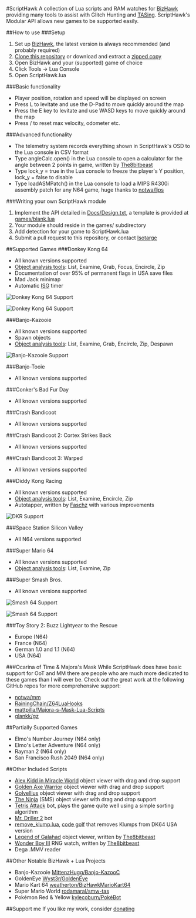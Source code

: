#ScriptHawk
A collection of Lua scripts and RAM watches for [BizHawk](https://github.com/TASVideos/BizHawk) providing many tools to assist with Glitch Hunting and [TASing](http://tasvideos.org). ScriptHawk's Modular API allows new games to be supported easily.

##How to use
###Setup
1. Set up [BizHawk](https://github.com/TASVideos/BizHawk), the latest version is always recommended (and probably required)
2. [Clone this repository](https://help.github.com/articles/cloning-a-repository/) or download and extract a [zipped copy](https://github.com/Isotarge/ScriptHawk/archive/master.zip)
3. Open BizHawk and your (supported) game of choice
4. Click Tools -> Lua Console
5. Open ScriptHawk.lua

###Basic functionality
- Player position, rotation and speed will be displayed on screen
- Press L to levitate and use the D-Pad to move quickly around the map
- Press the E key to levitate and use WASD keys to move quickly around the map
- Press / to reset max velocity, odometer etc.

###Advanced functionality
- The telemetry system records everything shown in ScriptHawk's OSD to the Lua console in CSV format
- Type angleCalc.open() in the Lua console to open a calculator for the angle between 2 points in game, written by [The8bitbeast](https://twitter.com/the8bitbeast)
- Type lock_y = true in the Lua console to freeze the player's Y position, lock_y = false to disable
- Type loadASMPatch() in the Lua console to load a MIPS R4300i assembly patch for any N64 game, huge thanks to [notwa/lips](https://github.com/notwa/lips)

###Writing your own ScriptHawk module
1. Implement the API detailed in [Docs/Design.txt](Docs/Design.txt), a template is provided at [games/blank.lua](games/blank.lua)
2. Your module should reside in the games/ subdirectory
3. Add detection for your game to ScriptHawk.lua
4. Submit a pull request to this repository, or contact [Isotarge](https://twitter.com/Isotarge)

##Supported Games
###Donkey Kong 64
- All known versions supported
- [Object analysis tools](Docs/Object%20Analysis%20Tools.txt): List, Examine, Grab, Focus, Encircle, Zip
- Documentation of over 95% of permanent flags in USA save files
- Mad Jack minimap
- Automatic [ISG](http://dk64.wikia.com/wiki/Intro_Story_Glitch) timer

![Donkey Kong 64 Support](Images/Promo/dk64.png)

![Donkey Kong 64 Support](Images/Promo/dk64_ui.png)

###Banjo-Kazooie
- All known versions supported
- Spawn objects
- [Object analysis tools](Docs/Object%20Analysis%20Tools.txt): List, Examine, Grab, Encircle, Zip, Despawn

![Banjo-Kazooie Support](Images/Promo/bk_ui.png)

###Banjo-Tooie
- All known versions supported

###Conker's Bad Fur Day
- All known versions supported

###Crash Bandicoot
- All known versions supported

###Crash Bandicoot 2: Cortex Strikes Back
- All known versions supported

###Crash Bandicoot 3: Warped
- All known versions supported

###Diddy Kong Racing
- All known versions supported
- [Object analysis tools](Docs/Object%20Analysis%20Tools.txt): List, Examine, Encircle, Zip
- Autotapper, written by [Faschz](https://twitter.com/Faschz) with various improvements

![DKR Support](Images/Promo/dkr_ui.png)

###Space Station Silicon Valley
- All N64 versions supported

###Super Mario 64
- All known versions supported
- [Object analysis tools](Docs/Object%20Analysis%20Tools.txt): List, Examine, Zip

###Super Smash Bros.
- All known versions supported

![Smash 64 Support](Images/Promo/smash64.png)

![Smash 64 Support](Images/Promo/smash64_ui.png)

###Toy Story 2: Buzz Lightyear to the Rescue
- Europe (N64)
- France (N64)
- German 1.0 and 1.1 (N64)
- USA (N64)

###Ocarina of Time & Majora's Mask
While ScriptHawk does have basic support for OoT and MM there are people who are much more dedicated to these games than I will ever be. Check out the great work at the following GitHub repos for more comprehensive support:
- [notwa/mm](https://github.com/notwa/mm/tree/master/Lua)
- [RainingChain/Z64LuaHooks](https://github.com/RainingChain/Z64LuaHooks)
- [mattpilla/Majora-s-Mask-Lua-Scripts](https://github.com/mattpilla/Majora-s-Mask-Lua-Scripts)
- [glankk/gz](https://github.com/glankk/gz)

##Partially Supported Games
- Elmo's Number Journey (N64 only)
- Elmo's Letter Adventure (N64 only)
- Rayman 2 (N64 only)
- San Francisco Rush 2049 (N64 only)

##Other Included Scripts
- [Alex Kidd in Miracle World](Beta/Miracle%20World.lua) object viewer with drag and drop support
- [Golden Axe Warrior](Beta/Golden%20Axe%20Warrior.lua) object viewer with drag and drop support
- [Golvellius](Beta/Golvellius.lua) object viewer with drag and drop support
- [The Ninja](Beta/The%20Ninja.lua) (SMS) object viewer with drag and drop support
- [Tetris Attack](Tetris%20Attack%20Bot.lua) bot, plays the game quite well using a simple sorting algorithm
- [Mr. Driller 2](Beta/Drillbot.lua) bot
- [remove_klump.lua](Beta/remove_klump.lua), [code golf](https://en.wikipedia.org/wiki/Code_golf) that removes Klumps from DK64 USA version
- [Legend of Galahad](Beta/Galahad.lua) object viewer, written by [The8bitbeast](https://twitter.com/the8bitbeast)
- [Wonder Boy III](Beta/Wonder%20Boy%20III%20RNG%20Watch.lua) RNG watch, written by [The8bitbeast](https://twitter.com/the8bitbeast)
- Dega .MMV reader

##Other Notable BizHawk + Lua Projects
- Banjo-Kazooie [MittenzHugg/Banjo-KazooC](https://github.com/MittenzHugg/Banjo-KazooC)
- GoldenEye [Wyst3r/GoldenEye](https://bitbucket.org/Wyst3r/bizhawklua)
- Mario Kart 64 [weatherton/BizHawkMarioKart64](https://github.com/weatherton/BizHawkMarioKart64)
- Super Mario World [rodamaral/smw-tas](https://github.com/rodamaral/smw-tas)
- Pokémon Red & Yellow [kylecoburn/PokéBot](https://github.com/kylecoburn/PokeBot)

##Support me
If you like my work, consider [donating](https://streamtip.com/t/isotarge)